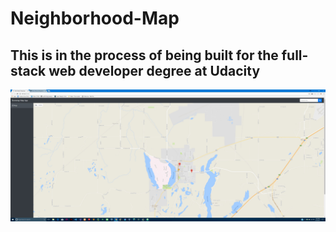 # Neighborhood-Map

## This is in the process of being built for the full-stack web developer degree at Udacity

![Map-Project](img/Map-Project.jpg "Map-Project")
